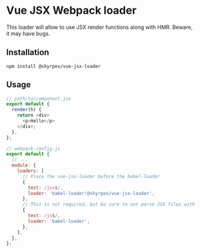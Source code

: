 # Vue JSX Webpack loader

This loader will allow to use JSX render functions along with HMR. Beware, it may have bugs.

## Installation

`npm install @skyrpex/vue-jsx-loader`

## Usage

```js
// path/to/component.jsx
export default {
  render(h) {
    return <div>
      <p>Hello</p>
    </div>;
  },
};
```

```js
// webpack.config.js
export default {
  // ...
  module: {
    loaders: [
      // Place the vue-jsx-loader before the babel-loader
      {
        test: /jsx$/,
        loader: 'babel-loader!@skyrpex/vue-jsx-loader',
      },
      // This is not required, but be sure to not parse JSX files with Babel twice
      {
        test: /js$/,
        loader: 'babel-loader',
      },
    ],
  },
};
```
